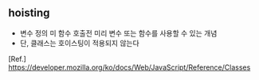 ## hoisting
- 변수 정의 미 함수 호출전 미리 변수 또는 함수를 사용할 수 있는 개념
- 단, 클래스는 호이스팅이 적용되지 않는다  
  
[Ref.] https://developer.mozilla.org/ko/docs/Web/JavaScript/Reference/Classes
